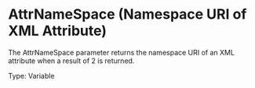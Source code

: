 # AttrNameSpace (Namespace URI of XML Attribute)

The AttrNameSpace parameter returns the namespace URI of an XML attribute when a result of 2 is returned.

Type: Variable
